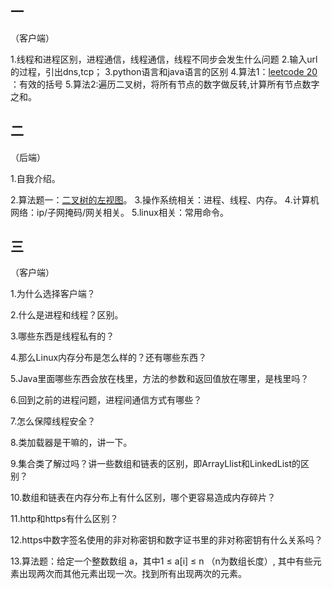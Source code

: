 ## 一

（客户端）

1.线程和进程区别，进程通信，线程通信，线程不同步会发生什么问题
2.输入url的过程，引出dns,tcp；
3.python语言和java语言的区别
4.算法1：[leetcode 20](https://leetcode-cn.com/problems/valid-parentheses/) ：有效的括号
5.算法2:遍历二叉树，将所有节点的数字做反转,计算所有节点数字之和。 



## 二

（后端）

1.自我介绍。

2.算法题一：[二叉树的左视图](https://leetcode-cn.com/problems/binary-tree-right-side-view/)。
3.操作系统相关：进程、线程、内存。
4.计算机网络：ip/子网掩码/网关相关。
5.linux相关：常用命令。





## 三

（客户端）

1.为什么选择客户端？

2.什么是进程和线程？区别。

3.哪些东西是线程私有的？

4.那么Linux内存分布是怎么样的？还有哪些东西？

5.Java里面哪些东西会放在栈里，方法的参数和返回值放在哪里，是栈里吗？

6.回到之前的进程问题，进程间通信方式有哪些？

7.怎么保障线程安全？

8.类加载器是干嘛的，讲一下。

9.集合类了解过吗？讲一些数组和链表的区别，即ArrayLlist和LinkedList的区别？

10.数组和链表在内存分布上有什么区别，哪个更容易造成内存碎片？

11.http和https有什么区别？

12.https中数字签名使用的非对称密钥和数字证书里的非对称密钥有什么关系吗？

13.算法题：给定一个整数数组 a，其中1 ≤ a[i] ≤ n （n为数组长度）, 其中有些元素出现两次而其他元素出现一次。找到所有出现两次的元素。